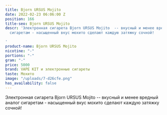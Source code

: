 ```yaml
---
title: Bjorn URSUS Mojito
date: 2022-02-23 06:06:00 Z
position: 166
title-seo: Bjorn URSUS Mojito
descr: 'Электронная сигарета Bjorn URSUS Mojito  -- вкусный и менее вредный аналог
  сигаретам - насыщенный вкус мохито сделают каждую затяжку сочной!

'
product-name: Bjorn URSUS Mojito
nicotine: "-"
portions: "-"
gram: "-"
price: 5000
brand: VAPE KIT и электронные сигареты
taste: Мохито
image: "/uploads/7-d26cfe.png"
has_availability: false
---
```


Электронная сигарета Bjorn URSUS Mojito  -- вкусный и менее вредный аналог сигаретам - насыщенный вкус мохито сделают каждую затяжку сочной!
